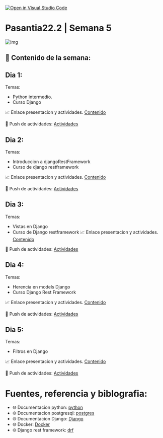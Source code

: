 [![Open in Visual Studio Code](https://classroom.github.com/assets/open-in-vscode-c66648af7eb3fe8bc4f294546bfd86ef473780cde1dea487d3c4ff354943c9ae.svg)](https://classroom.github.com/online_ide?assignment_repo_id=8135449&assignment_repo_type=AssignmentRepo)
# Pasantia22.2 | Semana 5

![img](https://images.pexels.com/photos/3861951/pexels-photo-3861951.jpeg?auto=compress&cs=tinysrgb&w=1260&h=750&dpr=1)

## :bookmark_tabs: Contenido de la semana:

## Dia 1:

Temas:
- Python intermedio.
- Curso Django

:chart_with_upwards_trend: Enlace presentacion y actividades.
[Contenido](https://github.com/contents-pasantia/content11)


:rocket: Push de actividades: [Actividades](/day_1/README.md)  

## Dia 2:

Temas: 
- Introduccion a djangoRestFramework
- Curso de django restframework

:chart_with_upwards_trend: Enlace presentacion y actividades.
[Contenido](https://github.com/contents-pasantia/content12)

:rocket: Push de actividades: [Actividades](/day_2/README.md)

## Dia 3:

Temas: 

- Vistas en Django 
- Curso de Django restframework 
:chart_with_upwards_trend: Enlace presentacion y actividades.
[Contenido](https://github.com/contents-pasantia/content12)

:rocket: Push de actividades: [Actividades](/day_3/README.md) 


## Dia 4:

Temas: 
- Herencia en models Django
- Curso Django Rest Framework

:chart_with_upwards_trend: Enlace presentacion y actividades.
[Contenido](https://github.com/contents-pasantia/content12)

:rocket: Push de actividades: [Actividades](/day_4/README.md) 


## Dia 5:

Temas: 

- Filtros  en Django

:chart_with_upwards_trend: Enlace presentacion y actividades.
[Contenido](https://github.com/contents-pasantia/content12)

:rocket: Push de actividades: [Actividades](/day_5/README.md) 

# Fuentes, referencia y biblografia:
- :globe_with_meridians: Documentacion python:
[python](https://docs.python.org/3/)
- :globe_with_meridians: Documentacion postgresql:
[postgres](https://www.postgresql.org/docs/)
- :globe_with_meridians: Documentacion Django:
[Django](https://docs.djangoproject.com/en/4.0/)
- :globe_with_meridians: Docker:
[Docker](https://docs.docker.com/)
- :globe_with_meridians: Django rest framework: 
[drf](https://www.django-rest-framework.org/)

